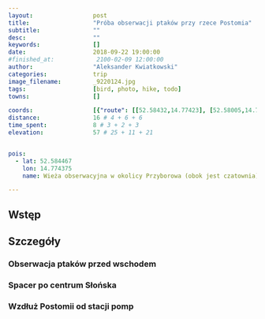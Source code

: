 ```yaml
---
layout:                 post
title:                  "Próba obserwacji ptaków przy rzece Postomia"
subtitle:               ""
desc:                   ""
keywords:               []
date:                   2018-09-22 19:00:00
#finished_at:            2100-02-09 12:00:00
author:                 "Aleksander Kwiatkowski"
categories:             trip
image_filename:         _9220124.jpg
tags:                   [bird, photo, hike, todo]
towns:                  []

coords:                 [{"route": [[52.58432,14.77423], [52.58005,14.74711]], "type": "hike"}, {"route": [[52.57587,14.81131], [52.56982,14.80427], [52.56335,14.80522]], "type": "hike"}]
distance:               16 # 4 + 6 + 6
time_spent:             8 # 3 + 2 + 3
elevation:              57 # 25 + 11 + 21


pois:
  - lat: 52.584467
    lon: 14.774375
    name: Wieża obserwacyjna w okolicy Przyborowa (obok jest czatownia)

---
```



## Wstęp

## Szczegóły

### Obserwacja ptaków przed wschodem

### Spacer po centrum Słońska

### Wzdłuż Postomii od stacji pomp

<!--

TODO:

* do sprawdzenia rowerem: Młodasko, Podrzewie, jeziora przed Luboszem, kopalnia i okolica na południe od Prusim, okolice Gorzyń-Kamionna na południe od Międzychodu

-->
